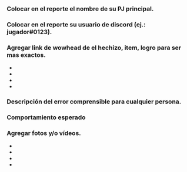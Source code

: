 ### Colocar en el reporte el nombre de su PJ principal.



### Colocar en el reporte su usuario de discord (ej.: jugador#0123).



### Agregar link de wowhead de el hechizo, item, logro para ser mas exactos.

-
-
-
-


### Descripción del error comprensible para cualquier persona.




### Comportamiento esperado




### Agregar fotos y/o vídeos.

-
-
-
-
